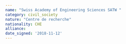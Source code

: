 ```yaml
---
name: "Swiss Academy of Engineering Sciences SATW "
category: civil_society
nature: "Centre de recherche"
nationality: CHE
alliance: 
date_signed: '2018-11-12'
---
```

    